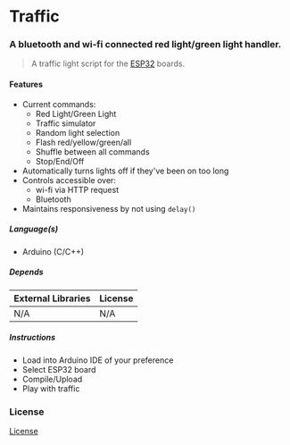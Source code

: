# Traffic
### A bluetooth and wi-fi connected red light/green light handler.
> A traffic light script for the [ESP32](https://www.espressif.com/en/products/socs/esp32) boards.

#### Features

- Current commands:
  - Red Light/Green Light
  - Traffic simulator
  - Random light selection
  - Flash red/yellow/green/all
  - Shuffle between all commands
  - Stop/End/Off
- Automatically turns lights off if they've been on too long
- Controls accessible over:
  - wi-fi via HTTP request
  - Bluetooth
- Maintains responsiveness by not using `delay()`

##### Language(s)

- Arduino (C/C++)

##### Depends

| External Libraries | License |
| --------- | --------- |
| N/A | N/A |

##### Instructions

- Load into Arduino IDE of your preference
- Select ESP32 board
- Compile/Upload
- Play with traffic

### License
[License](LICENSE.md)